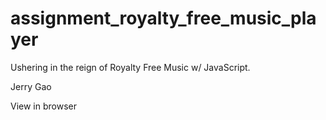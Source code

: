 # assignment_royalty_free_music_player
Ushering in the reign of Royalty Free Music w/ JavaScript.

Jerry Gao

View in browser
